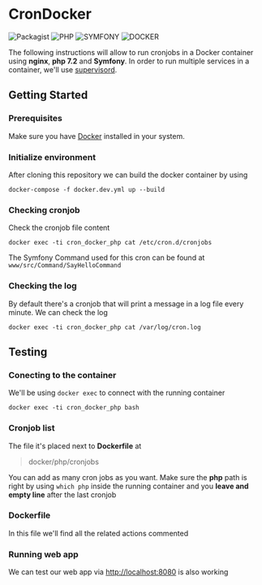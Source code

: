 # CronDocker


![Packagist](https://img.shields.io/packagist/l/doctrine/orm.svg)
![PHP](https://img.shields.io/badge/php-7.2-brightgreen.svg)
![SYMFONY](https://img.shields.io/badge/symfony-4.1-red.svg)
![DOCKER](https://img.shields.io/badge/docker-3-yellow.svg)

The following instructions will allow to run cronjobs in a Docker container using **nginx**, **php 7.2** and **Symfony**. In order to run multiple services in a container, we'll use [supervisord](https://docs.docker.com/config/containers/multi-service_container/).


## Getting Started

### Prerequisites

Make sure you have [Docker](https://www.docker.com/) installed in your system.

### Initialize environment

After cloning this repository we can build the docker container by using

```
docker-compose -f docker.dev.yml up --build
```

### Checking cronjob

Check the cronjob file content

```
docker exec -ti cron_docker_php cat /etc/cron.d/cronjobs
```

The Symfony Command used for this cron can be found at `www/src/Command/SayHelloCommand`

### Checking the log

By default there's a cronjob that will print a message in a log file every minute. We can check the log

```
docker exec -ti cron_docker_php cat /var/log/cron.log
```

## Testing

### Conecting to the container 

We'll be using `docker exec` to connect with the running container

```
docker exec -ti cron_docker_php bash
```

### Cronjob list

The file it's placed next to **Dockerfile** at

> docker/php/cronjobs

You can add as many cron jobs as you want. Make sure the **php** path is right by using `which php` inside the running container and you **leave and empty line** after the last cronjob

### Dockerfile

In this file we'll find all the related actions commented

### Running web app

We can test our web app via [http://localhost:8080](http://localhost:8080) is also working
